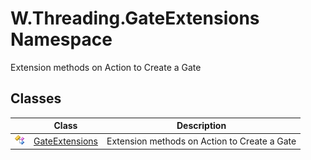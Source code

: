 W.Threading.GateExtensions Namespace
====================================
Extension methods on Action to Create a Gate


Classes
-------

                | Class               | Description                                  
--------------- | ------------------- | -------------------------------------------- 
![Public class] | [GateExtensions][1] | Extension methods on Action to Create a Gate 

[1]: GateExtensions/README.md
[Public class]: ../_icons/pubclass.gif "Public class"